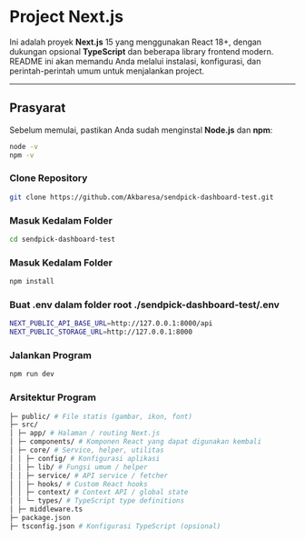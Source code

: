 # Project Next.js

Ini adalah proyek **Next.js** 15 yang menggunakan React 18+, dengan dukungan opsional **TypeScript** dan beberapa library frontend modern.  
README ini akan memandu Anda melalui instalasi, konfigurasi, dan perintah-perintah umum untuk menjalankan project.

---

## Prasyarat

Sebelum memulai, pastikan Anda sudah menginstal **Node.js** dan **npm**:

```bash
node -v
npm -v
```

### Clone Repository
```bash
git clone https://github.com/Akbaresa/sendpick-dashboard-test.git
```

### Masuk Kedalam Folder
```bash
cd sendpick-dashboard-test
```

### Masuk Kedalam Folder
```bash
npm install
```

### Buat .env dalam folder root ./sendpick-dashboard-test/.env
```bash
NEXT_PUBLIC_API_BASE_URL=http://127.0.0.1:8000/api
NEXT_PUBLIC_STORAGE_URL=http://127.0.0.1:8000
```

### Jalankan Program
```bash
npm run dev
```

### Arsitektur Program
```bash
├─ public/ # File statis (gambar, ikon, font)
├─ src/
│ ├─ app/ # Halaman / routing Next.js
│ ├─ components/ # Komponen React yang dapat digunakan kembali
│ ├─ core/ # Service, helper, utilitas
│ │ ├─ config/ # Konfigurasi aplikasi
│ │ ├─ lib/ # Fungsi umum / helper
│ │ ├─ service/ # API service / fetcher
│ │ ├─ hooks/ # Custom React hooks
│ │ ├─ context/ # Context API / global state
│ │ └─ types/ # TypeScript type definitions
│ ├─ middleware.ts
├─ package.json
├─ tsconfig.json # Konfigurasi TypeScript (opsional)
```